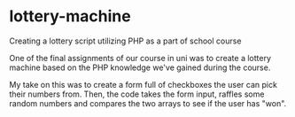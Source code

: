 # lottery-machine
Creating a lottery script utilizing PHP as a part of school course

One of the final assignments of our course in uni was to create a lottery machine based on the PHP knowledge we've gained during the course.

My take on this was to create a form full of checkboxes the user can pick their numbers from. Then, the code takes the form input, raffles some random numbers and compares the two arrays to see if the user has "won".
